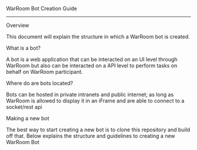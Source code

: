 WarRoom Bot Creation Guide

* * *

Overview

This document will explain the structure in which a WarRoom bot is created.

What is a bot?

A bot is a web application that can be interacted on an UI level through WarRoom but also can be interacted on a API level to perform tasks on behalf on WarRoom participant.

Where do are bots located?

Bots can be hosted in private intranets and public internet; as long as WarRoom is allowed to display it in an iFrame and are able to connect to a socket/rest api

Making a new bot

The best way to start creating a new bot is to clone this repository and build off that.  Below explains the structure and guidelines to creating a new WarRoom Bot
